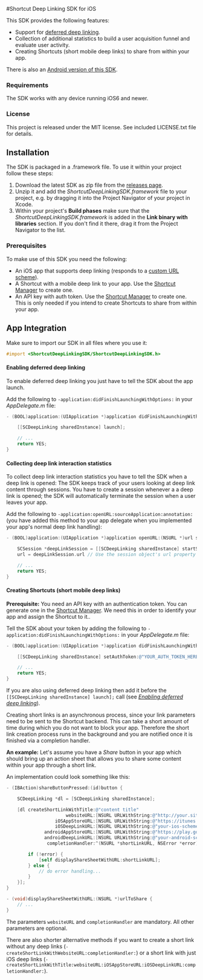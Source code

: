 #Shortcut Deep Linking SDK for iOS

This SDK provides the following features:

- Support for [deferred deep linking](https://en.wikipedia.org/wiki/Deferred_deep_linking).
- Collection of additional statistics to build a user acquisition funnel and evaluate user activity.
- Creating Shortcuts (short mobile deep links) to share from within your app.

There is also an [Android version of this SDK](https://github.com/shortcutmedia/shortcut-deeplink-sdk-android).

### Requirements

The SDK works with any device running iOS6 and newer.

### License
This project is released under the MIT license. See included LICENSE.txt file for details.


## Installation

The SDK is packaged in a .framework file. To use it within your project follow these steps:

1. Download the latest SDK as zip file from the [releases page](https://github.com/shortcutmedia/shortcut-deeplink-sdk-ios/releases).
2. Unzip it and add the *ShortcutDeepLinkingSDK.framework*  file to your project, e.g. by dragging it into the Project Navigator of your project in Xcode.
3. Within your project's **Build phases** make sure that the *ShortcutDeepLinkingSDK.framework* is added in the **Link binary with libraries** section. If you don't find it there, drag it from the Project Navigator to the list.

### Prerequisites

To make use of this SDK you need the following:

- An iOS app that supports deep linking (responds to a [custom URL scheme](https://developer.apple.com/library/ios/documentation/iPhone/Conceptual/iPhoneOSProgrammingGuide/Inter-AppCommunication/Inter-AppCommunication.html#//apple_ref/doc/uid/TP40007072-CH6-SW10)).
- A Shortcut with a mobile deep link to your app. Use the [Shortcut Manager](http://manager.shortcutmedia.com) to create one.
- An API key with auth token. Use the [Shortcut Manager](http://manager.shortcutmedia.com/users/api_keys) to create one. This is only needed if you intend to create Shortcuts to share from within your app.


## App Integration

Make sure to import our SDK in all files where you use it:

```objective-c
#import <ShortcutDeepLinkingSDK/ShortcutDeepLinkingSDK.h>
```

#### Enabling deferred deep linking

To enable deferred deep linking you just have to tell the SDK about the app launch.

Add the following to `-application:didFinishLaunchingWithOptions:` in your *AppDelegate.m* file:

```objective-c
- (BOOL)application:(UIApplication *)application didFinishLaunchingWithOptions:(NSDictionary *)launchOptions {

    [[SCDeepLinking sharedInstance] launch];

    // ...
    return YES;
}
```

#### Collecting deep link interaction statistics

To collect deep link interaction statistics you have to tell the SDK when a deep link is opened: The SDK keeps track of your users looking at deep link content through sessions. You have to create a session whenever a a deep link is opened; the SDK will automatically terminate the session when a user leaves your app.

Add the following to `-application:openURL:sourceApplication:annotation:` (you have added this method to your app delegate when you implemented your app's normal deep link handling):

```objective-c
- (BOOL)application:(UIApplication *)application openURL:(NSURL *)url sourceApplication:(NSString *)sourceApplication annotation:(id)annotation {

    SCSession *deepLinkSession = [[SCDeepLinking sharedInstance] startSessionWithURL:url];
    url = deepLinkSession.url // Use the session object's url property for further processing

    // ...
    return YES;
}
```

#### Creating Shortcuts (short mobile deep links)

**Prerequisite:** You need an API key with an authentication token. You can generate one in the [Shortcut Manager](http://manager.shortcutmedia.com/users/api_keys). We need this in order to identify your app and assign the Shortcut to it..

Tell the SDK about your token by adding the following to `-application:didFinishLaunchingWithOptions:` in your *AppDelegate.m* file:

```objective-c
- (BOOL)application:(UIApplication *)application didFinishLaunchingWithOptions:(NSDictionary *)launchOptions {

    [[SCDeepLinking sharedInstance] setAuthToken:@"YOUR_AUTH_TOKEN_HERE"];

    // ...
    return YES;
}
```

If you are also using deferred deep linking then add it before the `[[SCDeepLinking sharedInstance] launch];` call (see *[Enabling deferred deep linking](#enabling-deferred-deep-linking)*).

Creating short links is an asynchronous process, since your link parameters need to be sent to the Shortcut backend. This can take a short amount of time during which you do not want to block your app. Therefore the short link creation process runs in the background and you are notified once it is finished via a completion handler.

**An example:** Let's assume you have a *Share* button in your app which should bring up an action sheet that allows you to share some content within your app through a short link.

An implementation could look something like this:


```objective-c
- (IBAction)shareButtonPressed:(id)button {

    SCDeepLinking *dl = [SCDeepLinking sharedInstance];

    [dl createShortLinkWithTitle:@"content title"
                      websiteURL:[NSURL URLWithString:@"http://your.site/content"]
                  iOSAppStoreURL:[NSURL URLWithString:@"https://itunes.apple.com/app/idYOURAPPID?mt=8"]
                  iOSDeepLinkURL:[NSURL URLWithString:@"your-ios-scheme://your/content"]
              androidAppStoreURL:[NSURL URLWithString:@"https://play.google.com/store/apps/details?id=YOURAPPID"]
              androidDeepLinkURL:[NSURL URLWithString:@"your-android-scheme://your/content"]
               completionHandler:^(NSURL *shortLinkURL, NSError *error) {

        if (!error) {
            [self displayShareSheetWithURL:shortLinkURL];
        } else {
            // do error handling...
        }
    }];
}

- (void)displayShareSheetWithURL:(NSURL *)urlToShare {
    // ...
}
```

The parameters `websiteURL` and `completionHandler` are mandatory. All other parameters are optional.

There are also shorter alternative methods if you want to create a short link without any deep links (`-createShortLinkWithWebsiteURL:completionHandler:`) or a short link with just iOS deep links (`-createShortLinkWithTitle:websiteURL:iOSAppStoreURL:iOSDeepLinkURL:completionHandler:`).


